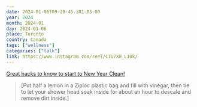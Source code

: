 ```yaml
---
date: 2024-01-06T09:20:45.381-05:00
year: 2024
month: 2024-01
day: 2024-01-06
place: Toronto
country: Canada
tags: ["wellness"]
categories: ["talk"]
link: https://www.instagram.com/reel/C1u7XH_L10k/
---
```

[Great hacks to know to start to New Year Clean!](https://www.instagram.com/reel/C1u7XH_L10k/)

> [Put half a lemon in a Ziploc plastic bag and fill with vinegar, then tie to let your shower head soak inside for about an hour to descale and remove dirt inside.]

